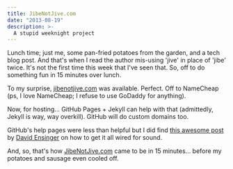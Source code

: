 ```yaml
---
title: JibeNotJive.com
date: "2013-08-19"
description: >-
  A stupid weeknight project
---
```


Lunch time; just me, some pan-fried potatoes from the garden, and a tech blog post. And that's when I read the author mis-using 'jive' in place of 'jibe' twice. It's not the first time this week that I've seen that. So, off to do something fun in 15 minutes over lunch.

To my surprise, [jibenotjive.com](http://jibenotjive.com) was available. Perfect. Off to NameCheap (ps, I love NameCheap; I refuse to use GoDaddy for anything).

Now, for hosting... GitHub Pages + Jekyll can help with that (admittedly, Jekyll is way, way overkill). GitHub will do custom domains too.

GitHub's help pages were less than helpful but I did find <a href="http://davidensinger.com/2013/03/setting-the-dns-for-github-pages-on-namecheap/">this awesome post</a> by <a href="https://twitter.com/DavidEnsinger">David Ensinger</a> on how to get it all wired for sound.

And, so, that's how <a href="//jibenotjive.com">JibeNotJive.com</a> came to be in 15 minutes... before my potatoes and sausage even cooled off.